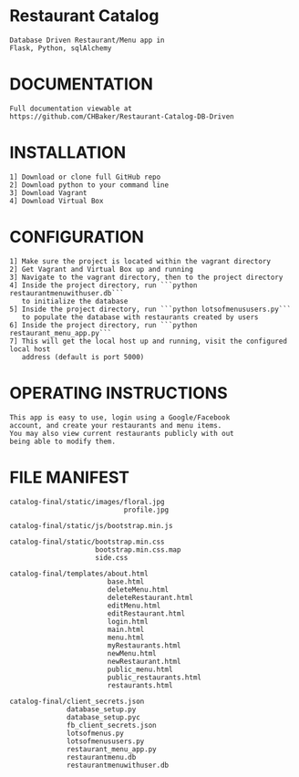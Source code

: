 # Restaurant Catalog 
    Database Driven Restaurant/Menu app in 
    Flask, Python, sqlAlchemy
    
# DOCUMENTATION
    Full documentation viewable at 
    https://github.com/CHBaker/Restaurant-Catalog-DB-Driven
    
# INSTALLATION
    1] Download or clone full GitHub repo
    2] Download python to your command line
    3] Download Vagrant
    4] Download Virtual Box
    
# CONFIGURATION
    1] Make sure the project is located within the vagrant directory
    2] Get Vagrant and Virtual Box up and running
    3] Navigate to the vagrant directory, then to the project directory
    4] Inside the project directory, run ```python restaurantmenuwithuser.db```
       to initialize the database
    5] Inside the project directory, run ```python lotsofmenususers.py```
       to populate the database with restaurants created by users
    6] Inside the project directory, run ```python restaurant_menu_app.py```
    7] This will get the local host up and running, visit the configured local host
       address (default is port 5000)
       
# OPERATING INSTRUCTIONS
    This app is easy to use, login using a Google/Facebook 
    account, and create your restaurants and menu items. 
    You may also view current restaurants publicly with out 
    being able to modify them.
    
# FILE MANIFEST
    
    catalog-final/static/images/floral.jpg
                                profile.jpg
                                
    catalog-final/static/js/bootstrap.min.js
    
    catalog-final/static/bootstrap.min.css
                         bootstrap.min.css.map
                         side.css
                         
    catalog-final/templates/about.html
                            base.html
                            deleteMenu.html
                            deleteRestaurant.html
                            editMenu.html
                            editRestaurant.html
                            login.html
                            main.html
                            menu.html
                            myRestaurants.html
                            newMenu.html
                            newRestaurant.html
                            public_menu.html
                            public_restaurants.html
                            restaurants.html
                            
    catalog-final/client_secrets.json
                  database_setup.py
                  database_setup.pyc
                  fb_client_secrets.json
                  lotsofmenus.py
                  lotsofmenususers.py
                  restaurant_menu_app.py
                  restaurantmenu.db
                  restaurantmenuwithuser.db
